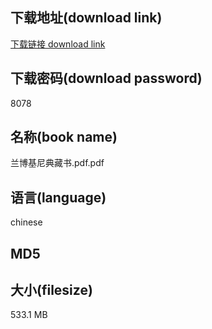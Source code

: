 ## 下载地址(download link)
[下载链接 download link](https://voluble-croquembouche-d321dc.netlify.app/?s=%E5%85%B0%E5%8D%9A%E5%9F%BA%E5%B0%BC%E5%85%B8%E8%97%8F%E4%B9%A6.pdf)

## 下载密码(download password)
8078

## 名称(book name)
兰博基尼典藏书.pdf.pdf

## 语言(language)
chinese

## MD5


## 大小(filesize)
533.1 MB
